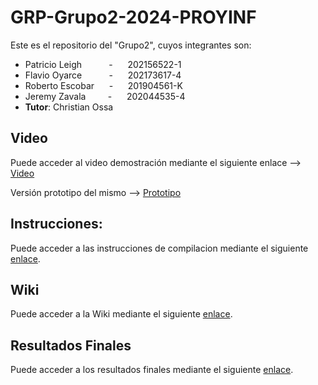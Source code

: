 # GRP-Grupo2-2024-PROYINF

Este es el repositorio del "Grupo2", cuyos integrantes son:


* Patricio Leigh   &nbsp;&nbsp;&nbsp;&nbsp; &nbsp;&nbsp;&nbsp;&nbsp; - &nbsp;&nbsp;&nbsp;&nbsp; 202156522-1
* Flavio Oyarce    &nbsp;&nbsp;&nbsp;&nbsp; &nbsp;&nbsp;&nbsp;&nbsp; - &nbsp;&nbsp;&nbsp;&nbsp; 202173617-4
* Roberto Escobar  &nbsp;&nbsp;&nbsp;&nbsp;                          - &nbsp;&nbsp;&nbsp;&nbsp; 201904561-K
* Jeremy Zavala &nbsp;&nbsp;&nbsp;&nbsp; &nbsp;&nbsp;          - &nbsp;&nbsp;&nbsp;&nbsp; 202044535-4
* **Tutor**: Christian Ossa

## Video

Puede acceder al video demostración mediante el siguiente enlace --> [Video](https://youtu.be/yAfE9zCTv2g)

Versión prototipo del mismo --> [Prototipo](https://youtu.be/kE5XxT31a3o)

## Instrucciones:

Puede acceder a las instrucciones de compilacion mediante el siguiente [enlace](https://github.com/patoleigh/GRP-Grupo2-2024-PROYINF/wiki/instrucciones).

## Wiki

Puede acceder a la Wiki mediante el siguiente [enlace](https://github.com/patoleigh/GRP-Grupo2-2024-PROYINF/wiki).

## Resultados Finales

Puede acceder a los resultados finales mediante el siguiente [enlace](https://github.com/patoleigh/GRP-Grupo2-2024-PROYINF/wiki/resultados-finales).
